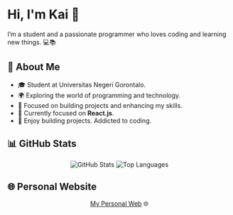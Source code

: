 <!-- ## Hi there 👋 -->

<!--
**whyutams/whyutams** is a ✨ _special_ ✨ repository because its `README.md` (this file) appears on your GitHub profile.

Here are some ideas to get you started:

- 🔭 I’m currently working on ...
- 🌱 I’m currently learning ...
- 👯 I’m looking to collaborate on ...
- 🤔 I’m looking for help with ...
- 💬 Ask me about ...
- 📫 How to reach me: ...
- 😄 Pronouns: ...
- ⚡ Fun fact: ...
-->
# Hi, I'm Kai 👋

I’m a student and a passionate programmer who loves coding and learning new things. 💻📚

## 🌱 About Me
- 🎓 Student at Universitas Negeri Gorontalo. 
- 🌍 Exploring the world of programming and technology.
- 🌟 Focused on building projects and enhancing my skills.
- 🔭 Currently focused on **React.js**.
- 🚀 Enjoy building projects. Addicted to coding. 

## 📊 GitHub Stats
<div align="center">
  <img src="https://github-readme-stats.vercel.app/api?username=whyutams&show_icons=true&hide_title=true&hide=prs" alt="GitHub Stats" />
  <img src="https://github-readme-stats.vercel.app/api/top-langs/?username=whyutams&layout=compact" alt="Top Languages" />
</div>

## 🌐 Personal Website
<div align="center">
  <a href="https://kaify.vercel.app">My Personal Web</a> 🌐
</div>
 

